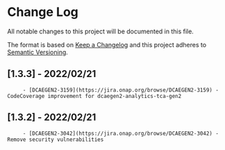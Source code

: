 # Change Log
All notable changes to this project will be documented in this file.

The format is based on [Keep a Changelog](http://keepachangelog.com/)
and this project adheres to [Semantic Versioning](http://semver.org/).

## [1.3.3] - 2022/02/21
         - [DCAEGEN2-3159](https://jira.onap.org/browse/DCAEGEN2-3159) - CodeCoverage improvement for dcaegen2-analytics-tca-gen2

## [1.3.2] - 2022/02/21
         - [DCAEGEN2-3042](https://jira.onap.org/browse/DCAEGEN2-3042) - Remove security vulnerabilities
